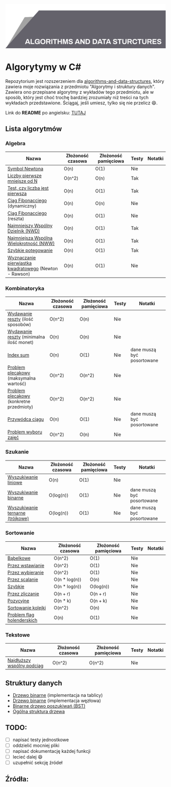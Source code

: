 ![Algorytmy i struktury danych](top_banner.png)

# Algorytymy w C#

Repozytorium jest rozszerzeniem dla [algorithms-and-data-structures](https://github.com/BordowyRydwan/algorithms-and-data-structures), który zawiera moje rozwiązania z przedmiotu "Algorytmy i struktury danych". Zawiera ono przepisane algorytmy z wykładów tego przedmiotu, ale w sposób, który jest choć trochę bardziej zrozumiały niż treści na tych wykładach przedstawione. Ściągaj, jeśli umiesz, tylko się nie przelicz :smile:.

Link do **README** po angielsku: [TUTAJ](README.md)

##  Lista algorytmów

### Algebra

Nazwa | Złożoność czasowa | Złożoność pamięciowa | Testy | Notatki
-----| ----------------| ----------------- | ------ | -----
[Symbol Newtona](/algorithms/algebra/binomial_coefficient) | O(n) | O(1) | Nie |
[Liczby pierwsze mniejsze od N](algorithms/algebra/erathostenes_sieve) | O(n^2) | O(n) | Tak |
[Test, czy liczba jest pierwsza](/algorithms/algebra/erathostenes_sieve) | O(n) | O(1) | Tak |
[Ciąg Fibonacciego](/algorithms/algebra/fibonacci_seq) (dynamiczny) | O(n) | O(n) | Nie |
[Ciąg Fibonacciego](/algorithms/algebra/fibonacci_seq) (reszta) | O(n) | O(1) | Nie |
[Najmniejszy Wspólny Dzielnik (NWD)](/algorithms/algebra/gcd_lcm) | O(n) | O(1) | Tak |
[Najmniejsza Wspólna Wielokrotność (NWW)](/algorithms/algebra/gcd_lcm) | O(n) | O(1) | Tak |
[Szybkie potęgowanie](/algorithms/algebra/quick_power) | O(n) | O(1) | Tak |
[Wyznaczanie pierwiastka kwadratowego](algorithms/algebra/square_root) (Newton - Rawson) | O(n) | O(1) | Nie |

### Kombinatoryka

Nazwa | Złożoność czasowa | Złożoność pamięciowa | Testy | Notatki
-----| ----------------| ----------------- | ------ | -----
[Wydawanie reszty](/algorithms/combinatorics/giving_change) (ilość sposobów) | O(n^2) | O(n) | Nie |
[Wydawanie reszty](/algorithms/combinatorics/giving_change) (minimalna ilość monet) | O(n) | O(n) | Nie |
[Index sum](/algorithms/combinatorics/index_sum) | O(n) | O(1) | Nie | dane muszą być posortowane
[Problem plecakowy](/algorithms/combinatorics/knapsack_problem) (maksymalna wartość) | O(n^2) | O(n^2) | Nie |
[Problem plecakowy](/algorithms/combinatorics/knapsack_problem) (konkretne przedmioty) | O(n^2) | O(n^2) | Nie |
[Przywódca ciągu](/algorithms/combinatorics/master_element) | O(n) | O(1) | Nie | dane muszą być posortowane
[Problem wyboru zajęć](/algorithms/combinatorics/separated_tasks_problem) | O(n^2) | O(n) | Nie | 

### Szukanie

Nazwa | Złożoność czasowa | Złożoność pamięciowa | Testy | Notatki
-----| ----------------| ----------------- | ------ | -----
[Wyszukiwanie liniowe](/algorithms/searching/linear_search) | O(n) | O(1) | Nie |
[Wyszukiwanie binarne](/algorithms/searching/binary_search) | O(log(n)) | O(1) | Nie | dane muszą być posortowane
[Wyszukiwanie ternarne (trójkowe)](/algorithms/searching/ternary_search) | O(log(n)) | O(1) | Nie | dane muszą być posortowane

### Sortowanie

Nazwa | Złożoność czasowa | Złożoność pamięciowa | Testy | Notatki
-----| ----------------| ----------------- | ------ | -----
[Bąbelkowe](/algorithms/sorting/bubble_sort) | O(n^2) | O(1) | Nie |
[Przez wstawianie](/algorithms/sorting/insertion_sort) | O(n^2) | O(1) | Nie |
[Przez wybieranie](/algorithms/sorting/seleciton_sort) | O(n^2) | O(1) | Nie |
[Przez scalanie](/algorithms/sorting/merge_sort) | O(n * log(n)) | O(n) | Nie |
[Szybkie](/algorithms/sorting/quick_sort) | O(n * log(n)) | O(log(n)) | Nie |
[Przez zliczanie](/algorithms/sorting/count_sort) | O(n + r) | O(n + r) | Nie |
[Pozycyjne](/algorithms/sorting/radix_sort) | O(n * k) | O(n + k) | Nie |
[Sortowanie kolejki](/algorithms/sorting/queue_sort) | O(n^2) | O(n) | Nie |
[Problem flag holenderskich](/algorithms/sorting/flag_problem) | O(n) | O(1) | Nie |

### Tekstowe

Nazwa | Złożoność czasowa | Złożoność pamięciowa | Testy | Notatki
-----| ----------------| ----------------- | ------ | -----
[Najdłuższy wspólny podciąg](/algorithms/text/lcs) | O(n^2) | O(n^2) | Nie | 

## Struktury danych

- [Drzewo binarne](/data_structures/array_binary_tree) (implementacja na tablicy)
- [Drzewo binarne](/data_structures/binary_tree) (implementacja węzłowa)
- [Binarne drzewo poszukiwań (BST)](/data_structures/bst)
- [Ogólna struktura drzewa](/data_structures/tree) 

## TODO:

- [ ] napisać testy jednostkowe
- [ ] oddzielić mocniej pliki
- [ ] napisać dokumentację każdej funkcji
- [ ] lecieć dalej :smile:
- [ ] uzupełnić sekcję źródeł

## Źródła:
